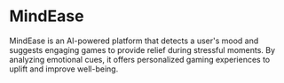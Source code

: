 # MindEase
MindEase is an AI-powered platform that detects a user's mood and suggests engaging games to provide relief during stressful moments. By analyzing emotional cues, it offers personalized gaming experiences to uplift and improve well-being.
